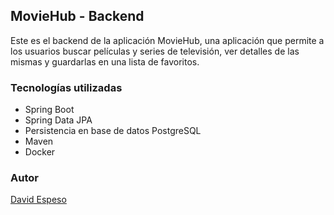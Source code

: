 ## MovieHub - Backend

Este es el backend de la aplicación MovieHub, una aplicación que permite a los usuarios buscar películas y series de televisión, ver detalles de las mismas y guardarlas en una lista de favoritos.

### Tecnologías utilizadas

- Spring Boot
- Spring Data JPA
- Persistencia en base de datos PostgreSQL
- Maven
- Docker

### Autor
[David Espeso](https://github.com/davidep09)
